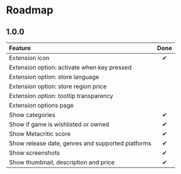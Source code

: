 # Roadmap

## 1.0.0

| Feature | Done |
| :-- | :--: |
| Extension icon | ✔ |
| Extension option: activate when key pressed ||
| Extension option: store language ||
| Extension option: store region price ||
| Extension option: tooltip transparency ||
| Extension options page ||
| Show categories | ✔ |
| Show if game is wishlisted or owned | ✔ |
| Show Metacritic score | ✔ |
| Show release date, genres and supported platforms | ✔ |
| Show screenshots | ✔ |
| Show thumbnail, description and price | ✔ |